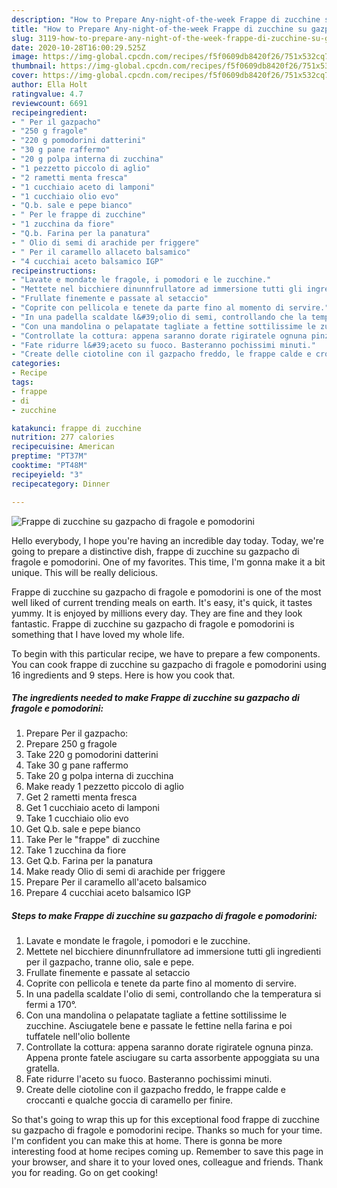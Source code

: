 ```yaml
---
description: "How to Prepare Any-night-of-the-week Frappe di zucchine su gazpacho di fragole e pomodorini"
title: "How to Prepare Any-night-of-the-week Frappe di zucchine su gazpacho di fragole e pomodorini"
slug: 3119-how-to-prepare-any-night-of-the-week-frappe-di-zucchine-su-gazpacho-di-fragole-e-pomodorini
date: 2020-10-28T16:00:29.525Z
image: https://img-global.cpcdn.com/recipes/f5f0609db8420f26/751x532cq70/frappe-di-zucchine-su-gazpacho-di-fragole-e-pomodorini-recipe-main-photo.jpg
thumbnail: https://img-global.cpcdn.com/recipes/f5f0609db8420f26/751x532cq70/frappe-di-zucchine-su-gazpacho-di-fragole-e-pomodorini-recipe-main-photo.jpg
cover: https://img-global.cpcdn.com/recipes/f5f0609db8420f26/751x532cq70/frappe-di-zucchine-su-gazpacho-di-fragole-e-pomodorini-recipe-main-photo.jpg
author: Ella Holt
ratingvalue: 4.7
reviewcount: 6691
recipeingredient:
- " Per il gazpacho"
- "250 g fragole"
- "220 g pomodorini datterini"
- "30 g pane raffermo"
- "20 g polpa interna di zucchina"
- "1 pezzetto piccolo di aglio"
- "2 rametti menta fresca"
- "1 cucchiaio aceto di lamponi"
- "1 cucchiaio olio evo"
- "Q.b. sale e pepe bianco"
- " Per le frappe di zucchine"
- "1 zucchina da fiore"
- "Q.b. Farina per la panatura"
- " Olio di semi di arachide per friggere"
- " Per il caramello allaceto balsamico"
- "4 cucchiai aceto balsamico IGP"
recipeinstructions:
- "Lavate e mondate le fragole, i pomodori e le zucchine."
- "Mettete nel bicchiere dinunnfrullatore ad immersione tutti gli ingredienti per il gazpacho, tranne olio, sale e pepe."
- "Frullate finemente e passate al setaccio"
- "Coprite con pellicola e tenete da parte fino al momento di servire."
- "In una padella scaldate l&#39;olio di semi, controllando che la temperatura si fermi a 170°."
- "Con una mandolina o pelapatate tagliate a fettine sottilissime le zucchine. Asciugatele bene e passate le fettine nella farina e poi tuffatele nell&#39;olio bollente"
- "Controllate la cottura: appena saranno dorate rigiratele ognuna pinza. Appena pronte fatele asciugare su carta assorbente appoggiata su una gratella."
- "Fate ridurre l&#39;aceto su fuoco. Basteranno pochissimi minuti."
- "Create delle ciotoline con il gazpacho freddo, le frappe calde e croccanti e qualche goccia di caramello per finire."
categories:
- Recipe
tags:
- frappe
- di
- zucchine

katakunci: frappe di zucchine 
nutrition: 277 calories
recipecuisine: American
preptime: "PT37M"
cooktime: "PT48M"
recipeyield: "3"
recipecategory: Dinner

---
```



![Frappe di zucchine su gazpacho di fragole e pomodorini](https://img-global.cpcdn.com/recipes/f5f0609db8420f26/751x532cq70/frappe-di-zucchine-su-gazpacho-di-fragole-e-pomodorini-recipe-main-photo.jpg)

Hello everybody, I hope you're having an incredible day today. Today, we're going to prepare a distinctive dish, frappe di zucchine su gazpacho di fragole e pomodorini. One of my favorites. This time, I'm gonna make it a bit unique. This will be really delicious.



Frappe di zucchine su gazpacho di fragole e pomodorini is one of the most well liked of current trending meals on earth. It's easy, it's quick, it tastes yummy. It is enjoyed by millions every day. They are fine and they look fantastic. Frappe di zucchine su gazpacho di fragole e pomodorini is something that I have loved my whole life.


To begin with this particular recipe, we have to prepare a few components. You can cook frappe di zucchine su gazpacho di fragole e pomodorini using 16 ingredients and 9 steps. Here is how you cook that.

<!--inarticleads1-->

##### The ingredients needed to make Frappe di zucchine su gazpacho di fragole e pomodorini:

1. Prepare  Per il gazpacho:
1. Prepare 250 g fragole
1. Take 220 g pomodorini datterini
1. Take 30 g pane raffermo
1. Take 20 g polpa interna di zucchina
1. Make ready 1 pezzetto piccolo di aglio
1. Get 2 rametti menta fresca
1. Get 1 cucchiaio aceto di lamponi
1. Take 1 cucchiaio olio evo
1. Get Q.b. sale e pepe bianco
1. Take  Per le &#34;frappe&#34; di zucchine
1. Take 1 zucchina da fiore
1. Get Q.b. Farina per la panatura
1. Make ready  Olio di semi di arachide per friggere
1. Prepare  Per il caramello all&#39;aceto balsamico
1. Prepare 4 cucchiai aceto balsamico IGP




<!--inarticleads2-->

##### Steps to make Frappe di zucchine su gazpacho di fragole e pomodorini:

1. Lavate e mondate le fragole, i pomodori e le zucchine.
1. Mettete nel bicchiere dinunnfrullatore ad immersione tutti gli ingredienti per il gazpacho, tranne olio, sale e pepe.
1. Frullate finemente e passate al setaccio
1. Coprite con pellicola e tenete da parte fino al momento di servire.
1. In una padella scaldate l&#39;olio di semi, controllando che la temperatura si fermi a 170°.
1. Con una mandolina o pelapatate tagliate a fettine sottilissime le zucchine. Asciugatele bene e passate le fettine nella farina e poi tuffatele nell&#39;olio bollente
1. Controllate la cottura: appena saranno dorate rigiratele ognuna pinza. Appena pronte fatele asciugare su carta assorbente appoggiata su una gratella.
1. Fate ridurre l&#39;aceto su fuoco. Basteranno pochissimi minuti.
1. Create delle ciotoline con il gazpacho freddo, le frappe calde e croccanti e qualche goccia di caramello per finire.




So that's going to wrap this up for this exceptional food frappe di zucchine su gazpacho di fragole e pomodorini recipe. Thanks so much for your time. I'm confident you can make this at home. There is gonna be more interesting food at home recipes coming up. Remember to save this page in your browser, and share it to your loved ones, colleague and friends. Thank you for reading. Go on get cooking!

